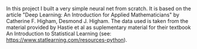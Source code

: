 In this project I built a very simple neural net from scratch. It is based on the article "Deep Learning: An Introduction for Applied Mathematicians" 
by Catherine F. Higham, Desmond J. Higham. The data used is taken from the material provided by Hastie et al as suplementary material for their textbook
An Introduction to Statistical Learning (see: https://www.statlearning.com/resources-python).
